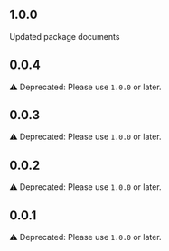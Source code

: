 ## 1.0.0
Updated package documents

## 0.0.4
⚠️ Deprecated: Please use `1.0.0` or later.  

## 0.0.3
⚠️ Deprecated: Please use `1.0.0` or later.  

## 0.0.2
⚠️ Deprecated: Please use `1.0.0` or later.

## 0.0.1
⚠️ Deprecated: Please use `1.0.0` or later.  